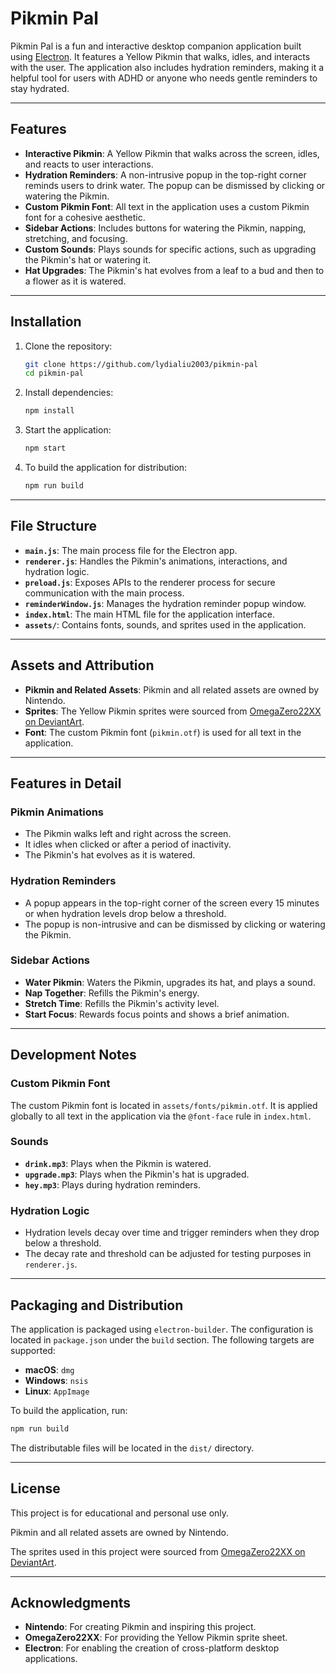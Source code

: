 # Pikmin Pal

Pikmin Pal is a fun and interactive desktop companion application built using [Electron](https://www.electronjs.org/). It features a Yellow Pikmin that walks, idles, and interacts with the user. The application also includes hydration reminders, making it a helpful tool for users with ADHD or anyone who needs gentle reminders to stay hydrated.

---

## Features

- **Interactive Pikmin**: A Yellow Pikmin that walks across the screen, idles, and reacts to user interactions.
- **Hydration Reminders**: A non-intrusive popup in the top-right corner reminds users to drink water. The popup can be dismissed by clicking or watering the Pikmin.
- **Custom Pikmin Font**: All text in the application uses a custom Pikmin font for a cohesive aesthetic.
- **Sidebar Actions**: Includes buttons for watering the Pikmin, napping, stretching, and focusing.
- **Custom Sounds**: Plays sounds for specific actions, such as upgrading the Pikmin's hat or watering it.
- **Hat Upgrades**: The Pikmin's hat evolves from a leaf to a bud and then to a flower as it is watered.

---

## Installation

1. Clone the repository:
   ```bash
   git clone https://github.com/lydialiu2003/pikmin-pal
   cd pikmin-pal
   ```

2. Install dependencies:
   ```bash
   npm install
   ```

3. Start the application:
   ```bash
   npm start
   ```

4. To build the application for distribution:
   ```bash
   npm run build
   ```

---

## File Structure

- **`main.js`**: The main process file for the Electron app.
- **`renderer.js`**: Handles the Pikmin's animations, interactions, and hydration logic.
- **`preload.js`**: Exposes APIs to the renderer process for secure communication with the main process.
- **`reminderWindow.js`**: Manages the hydration reminder popup window.
- **`index.html`**: The main HTML file for the application interface.
- **`assets/`**: Contains fonts, sounds, and sprites used in the application.

---

## Assets and Attribution

- **Pikmin and Related Assets**: Pikmin and all related assets are owned by Nintendo.
- **Sprites**: The Yellow Pikmin sprites were sourced from [OmegaZero22XX on DeviantArt](https://www.deviantart.com/omegazero22xx/art/Simple-Yellow-Pikmin-Sheet-2-0-474967693).
- **Font**: The custom Pikmin font (`pikmin.otf`) is used for all text in the application.

---

## Features in Detail

### Pikmin Animations
- The Pikmin walks left and right across the screen.
- It idles when clicked or after a period of inactivity.
- The Pikmin's hat evolves as it is watered.

### Hydration Reminders
- A popup appears in the top-right corner of the screen every 15 minutes or when hydration levels drop below a threshold.
- The popup is non-intrusive and can be dismissed by clicking or watering the Pikmin.

### Sidebar Actions
- **Water Pikmin**: Waters the Pikmin, upgrades its hat, and plays a sound.
- **Nap Together**: Refills the Pikmin's energy.
- **Stretch Time**: Refills the Pikmin's activity level.
- **Start Focus**: Rewards focus points and shows a brief animation.

---

## Development Notes

### Custom Pikmin Font
The custom Pikmin font is located in `assets/fonts/pikmin.otf`. It is applied globally to all text in the application via the `@font-face` rule in `index.html`.

### Sounds
- **`drink.mp3`**: Plays when the Pikmin is watered.
- **`upgrade.mp3`**: Plays when the Pikmin's hat is upgraded.
- **`hey.mp3`**: Plays during hydration reminders.

### Hydration Logic
- Hydration levels decay over time and trigger reminders when they drop below a threshold.
- The decay rate and threshold can be adjusted for testing purposes in `renderer.js`.

---

## Packaging and Distribution

The application is packaged using `electron-builder`. The configuration is located in `package.json` under the `build` section. The following targets are supported:
- **macOS**: `dmg`
- **Windows**: `nsis`
- **Linux**: `AppImage`

To build the application, run:
```bash
npm run build
```

The distributable files will be located in the `dist/` directory.

---

## License

This project is for educational and personal use only. 


Pikmin and all related assets are owned by Nintendo. 

The sprites used in this project were sourced from [OmegaZero22XX on DeviantArt](https://www.deviantart.com/omegazero22xx/art/Simple-Yellow-Pikmin-Sheet-2-0-474967693).

---

## Acknowledgments

- **Nintendo**: For creating Pikmin and inspiring this project.
- **OmegaZero22XX**: For providing the Yellow Pikmin sprite sheet.
- **Electron**: For enabling the creation of cross-platform desktop applications.
